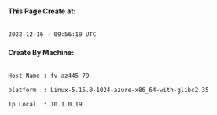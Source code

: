 
   
#### This Page Create at:

```bash

2022-12-16 - 09:56:19 UTC

```

#### Create By Machine:

```bash

Host Name : fv-az445-79

platform  : Linux-5.15.0-1024-azure-x86_64-with-glibc2.35

Ip Local  : 10.1.0.19

```

